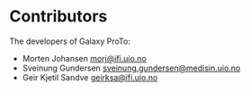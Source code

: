 # Contributors

The developers of Galaxy ProTo:

* Morten Johansen <morj@ifi.uio.no>
* Sveinung Gundersen <sveinung.gundersen@medisin.uio.no>
* Geir Kjetil Sandve <geirksa@ifi.uio.no>
